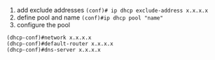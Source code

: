 1. add exclude addresses
	`(conf)# ip dhcp exclude-address x.x.x.x`
2. define pool and name
	`(conf)#ip dhcp pool "name"`
3. configure the pool
```
(dhcp-conf)#network x.x.x.x
(dhcp-conf)#default-router x.x.x.x
(dhcp-conf)#dns-server x.x.x.x
```	